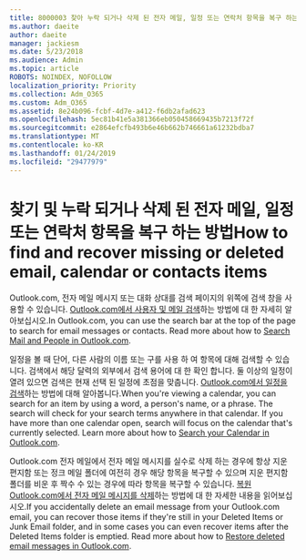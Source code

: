 ```yaml
---
title: 8000003 찾아 누락 되거나 삭제 된 전자 메일, 일정 또는 연락처 항목을 복구 하는 방법
ms.author: daeite
author: daeite
manager: jackiesm
ms.date: 5/23/2018
ms.audience: Admin
ms.topic: article
ROBOTS: NOINDEX, NOFOLLOW
localization_priority: Priority
ms.collection: Adm_O365
ms.custom: Adm_O365
ms.assetid: 8e24b096-fcbf-4d7e-a412-f6db2afad623
ms.openlocfilehash: 5ec81b41e5a381366eb050458669435b7213f72f
ms.sourcegitcommit: e2864efcfb493b6e46b662b746661a61232bdba7
ms.translationtype: MT
ms.contentlocale: ko-KR
ms.lasthandoff: 01/24/2019
ms.locfileid: "29477979"
---
```

# <a name="how-to-find-and-recover-missing-or-deleted-email-calendar-or-contacts-items"></a><span data-ttu-id="1dbf7-102">찾기 및 누락 되거나 삭제 된 전자 메일, 일정 또는 연락처 항목을 복구 하는 방법</span><span class="sxs-lookup"><span data-stu-id="1dbf7-102">How to find and recover missing or deleted email, calendar or contacts items</span></span>

<span data-ttu-id="1dbf7-p101">Outlook.com, 전자 메일 메시지 또는 대화 상대를 검색 페이지의 위쪽에 검색 창을 사용할 수 있습니다. [Outlook.com에서 사용자 및 메일 검색](https://support.office.com/article/88108edf-028e-4306-b87e-7400bbb40aa7)하는 방법에 대 한 자세히 알아보십시오.</span><span class="sxs-lookup"><span data-stu-id="1dbf7-p101">In Outlook.com, you can use the search bar at the top of the page to search for email messages or contacts. Read more about how to [Search Mail and People in Outlook.com](https://support.office.com/article/88108edf-028e-4306-b87e-7400bbb40aa7).</span></span>
  
<span data-ttu-id="1dbf7-p102">일정을 볼 때 단어, 다른 사람의 이름 또는 구를 사용 하 여 항목에 대해 검색할 수 있습니다. 검색에서 해당 달력의 외부에서 검색 용어에 대 한 확인 합니다. 둘 이상의 일정이 열려 있으면 검색은 현재 선택 된 일정에 초점을 맞춥니다. [Outlook.com에서 일정을 검색](https://support.office.com/article/5bc05289-c84c-4849-95a8-7eac05ed478a)하는 방법에 대해 알아봅니다.</span><span class="sxs-lookup"><span data-stu-id="1dbf7-p102">When you're viewing a calendar, you can search for an item by using a word, a person's name, or a phrase. The search will check for your search terms anywhere in that calendar. If you have more than one calendar open, search will focus on the calendar that's currently selected. Learn more about how to [Search your Calendar in Outlook.com](https://support.office.com/article/5bc05289-c84c-4849-95a8-7eac05ed478a).</span></span>
  
<span data-ttu-id="1dbf7-p103">Outlook.com 전자 메일에서 전자 메일 메시지를 실수로 삭제 하는 경우에 항상 지운 편지함 또는 정크 메일 폴더에 여전히 경우 해당 항목을 복구할 수 있으며 지운 편지함 폴더를 비운 후 짝수 수 있는 경우에 따라 항목을 복구할 수 있습니다. [복원 Outlook.com에서 전자 메일 메시지를 삭제](https://support.office.com/article/cf06ab1b-ae0b-418c-a4d9-4e895f83ed50)하는 방법에 대 한 자세한 내용을 읽어보십시오.</span><span class="sxs-lookup"><span data-stu-id="1dbf7-p103">If you accidentally delete an email message from your Outlook.com email, you can recover those items if they're still in your Deleted Items or Junk Email folder, and in some cases you can even recover items after the Deleted Items folder is emptied. Read more about how to [Restore deleted email messages in Outlook.com](https://support.office.com/article/cf06ab1b-ae0b-418c-a4d9-4e895f83ed50).</span></span>
  

